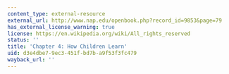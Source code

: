 ```yaml
---
content_type: external-resource
external_url: http://www.nap.edu/openbook.php?record_id=9853&page=79
has_external_license_warning: true
license: https://en.wikipedia.org/wiki/All_rights_reserved
status: ''
title: 'Chapter 4: How Children Learn'
uid: d3e4dbe7-9ec3-451f-bd7b-a9f53f3fc479
wayback_url: ''
---
```

